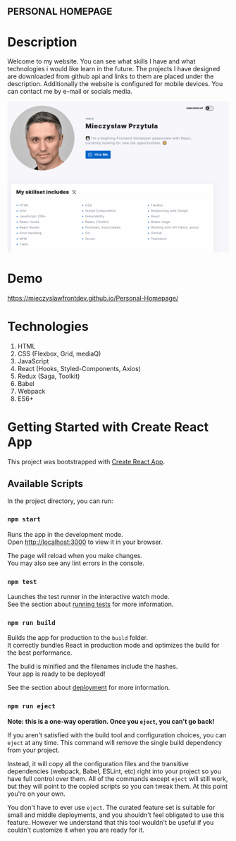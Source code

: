 ## PERSONAL HOMEPAGE

# Description

Welcome to my website. You can see what skills I have and what technologies i would like learn in the future. 
The projects I have designed are downloaded from github api and links to them are placed under the description.
Additionally the website is configured for mobile devices.
You can contact me by e-mail or socials media. 

![animation](https://github.com/MieczyslawFrontDev/Personal-Homepage/blob/main/PersonalHomepage%20animation.gif?raw=true)

# Demo

https://mieczyslawfrontdev.github.io/Personal-Homepage/

# Technologies 

1. HTML
2. CSS (Flexbox, Grid, mediaQ)
3. JavaScript
4. React (Hooks, Styled-Components, Axios)
5. Redux (Saga, Toolkit)
6. Babel
7. Webpack
8. ES6+  

# Getting Started with Create React App

This project was bootstrapped with [Create React App](https://github.com/facebook/create-react-app).

## Available Scripts

In the project directory, you can run:

### `npm start`

Runs the app in the development mode.\
Open [http://localhost:3000](http://localhost:3000) to view it in your browser.

The page will reload when you make changes.\
You may also see any lint errors in the console.

### `npm test`

Launches the test runner in the interactive watch mode.\
See the section about [running tests](https://facebook.github.io/create-react-app/docs/running-tests) for more information.

### `npm run build`

Builds the app for production to the `build` folder.\
It correctly bundles React in production mode and optimizes the build for the best performance.

The build is minified and the filenames include the hashes.\
Your app is ready to be deployed!

See the section about [deployment](https://facebook.github.io/create-react-app/docs/deployment) for more information.

### `npm run eject`

**Note: this is a one-way operation. Once you `eject`, you can't go back!**

If you aren't satisfied with the build tool and configuration choices, you can `eject` at any time. This command will remove the single build dependency from your project.

Instead, it will copy all the configuration files and the transitive dependencies (webpack, Babel, ESLint, etc) right into your project so you have full control over them. All of the commands except `eject` will still work, but they will point to the copied scripts so you can tweak them. At this point you're on your own.

You don't have to ever use `eject`. The curated feature set is suitable for small and middle deployments, and you shouldn't feel obligated to use this feature. However we understand that this tool wouldn't be useful if you couldn't customize it when you are ready for it.

